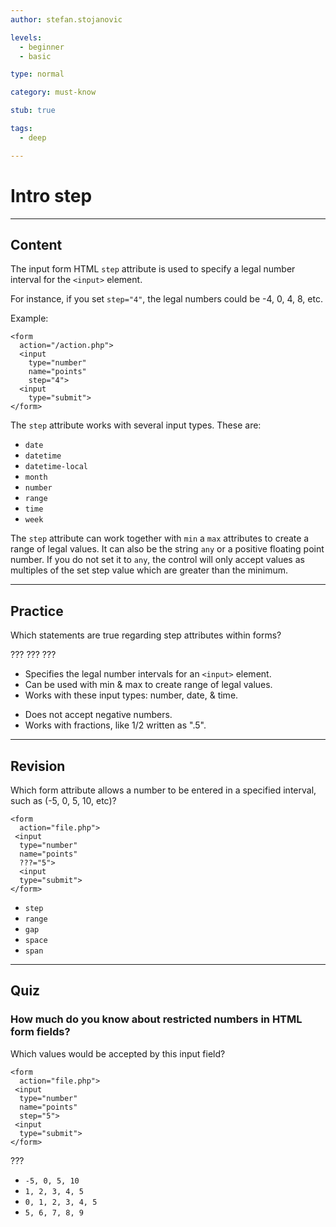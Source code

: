 ```yaml
---
author: stefan.stojanovic

levels:
  - beginner
  - basic

type: normal

category: must-know

stub: true

tags:
  - deep

---
```

# Intro step
---
## Content

The input form HTML `step` attribute is used to specify a legal number interval for the `<input>` element.

For instance, if you set `step="4"`, the legal numbers could be -4, 0, 4, 8, etc.
 
Example:
```
<form 
  action="/action.php">
  <input 
    type="number" 
    name="points" 
    step="4">
  <input 
    type="submit">
</form>
```

The `step` attribute works with several input types. These are:
 - `date`
 - `datetime`
 - `datetime-local`
 - `month`
 - `number`
 - `range`
 - `time`
 - `week`
 
The `step` attribute can work together with `min` a `max` attributes to create a range of legal values.
It can also be the string `any` or a positive floating point number. If you do not set it to `any`, the control will only accept values as multiples of the set step value which are greater than the minimum.

---
## Practice

Which statements are true regarding step attributes within forms?

???
???
???

+ Specifies the legal number intervals for an `<input>` element.
+ Can be used with min & max to create range of legal values.
+ Works with these input types: number, date, & time.
- Does not accept negative numbers.
- Works with fractions, like 1/2 written as ".5".

---
## Revision

Which form attribute allows a number to be entered in a specified interval, such as (-5, 0, 5, 10, etc)?

```
<form 
  action="file.php">
 <input 
  type="number" 
  name="points" 
  ???="5">
  <input 
  type="submit">
</form>
```

* `step`
* `range`
* `gap`
* `space`
* `span`

---
## Quiz

### How much do you know about restricted numbers in HTML form fields?

Which values would be accepted by this input field?

```
<form 
  action="file.php">
 <input 
  type="number" 
  name="points" 
  step="5">
 <input 
  type="submit">
</form>
```

???

* `-5, 0, 5, 10`
* `1, 2, 3, 4, 5`
* `0, 1, 2, 3, 4, 5`
* `5, 6, 7, 8, 9`

